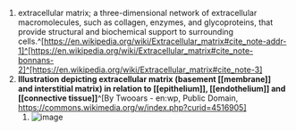1. extracellular matrix; a three-dimensional network of extracellular macromolecules, such as collagen, enzymes, and glycoproteins, that provide structural and biochemical support to surrounding cells.^[https://en.wikipedia.org/wiki/Extracellular_matrix#cite_note-addr-1]^[https://en.wikipedia.org/wiki/Extracellular_matrix#cite_note-bonnans-2]^[https://en.wikipedia.org/wiki/Extracellular_matrix#cite_note-3]
2. **Illustration depicting extracellular matrix (basement [[membrane]] and interstitial matrix) in relation to [[epithelium]], [[endothelium]] and [[connective tissue]]**^[By Twooars - en:wp, Public Domain, https://commons.wikimedia.org/w/index.php?curid=4516905]
	1. ![image](https://upload.wikimedia.org/wikipedia/commons/thumb/f/f5/Extracellular_Matrix.png/640px-Extracellular_Matrix.png)